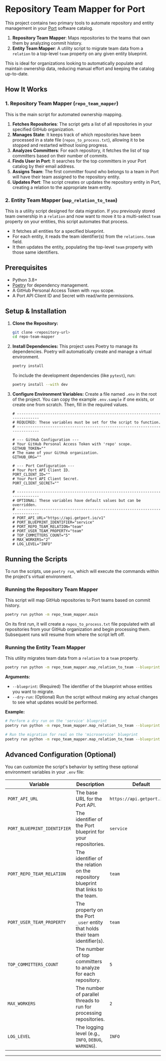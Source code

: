# Repository Team Mapper for Port

This project contains two primary tools to automate repository and entity management in your [Port](https://getport.io) software catalog.

1.  **Repository Team Mapper**: Maps repositories to the teams that own them by analyzing commit history.
2.  **Entity Team Mapper**: A utility script to migrate team data from a `relation` to a top-level `team` property on any given entity blueprint.

This is ideal for organizations looking to automatically populate and maintain ownership data, reducing manual effort and keeping the catalog up-to-date.

## How It Works

### 1. Repository Team Mapper (`repo_team_mapper`)

This is the main script for automated ownership mapping.

1.  **Fetches Repositories**: The script gets a list of all repositories in your specified GitHub organization.
2.  **Manages State**: It keeps track of which repositories have been processed in a state file (`repos_to_process.txt`), allowing it to be stopped and restarted without losing progress.
3.  **Analyzes Committers**: For each repository, it fetches the list of top committers based on their number of commits.
4.  **Finds User in Port**: It searches for the top committers in your Port catalog by their email address.
5.  **Assigns Team**: The first committer found who belongs to a team in Port will have their team assigned to the repository entity.
6.  **Updates Port**: The script creates or updates the repository entity in Port, creating a relation to the appropriate team entity.

### 2. Entity Team Mapper (`map_relation_to_team`)

This is a utility script designed for data migration. If you previously stored team ownership in a `relation` and now want to move it to a multi-select `team` property on your entities, this script automates that process.

- It fetches all entities for a specified blueprint.
- For each entity, it reads the team identifier(s) from the `relations.team` field.
- It then updates the entity, populating the top-level `team` property with those same identifiers.

## Prerequisites

- Python 3.8+
- [Poetry](https://python-poetry.org/docs/#installation) for dependency management.
- A GitHub Personal Access Token with `repo` scope.
- A Port API Client ID and Secret with read/write permissions.

## Setup & Installation

1.  **Clone the Repository:**
    ```bash
    git clone <repository-url>
    cd repo-team-mapper
    ```

2.  **Install Dependencies:**
    This project uses Poetry to manage its dependencies. Poetry will automatically create and manage a virtual environment.
    ```bash
    poetry install
    ```
    To include the development dependencies (like `pytest`), run:
    ```bash
    poetry install --with dev
    ```

3.  **Configure Environment Variables:**
    Create a file named `.env` in the root of the project. You can copy the example `.env.sample` if one exists, or create one from scratch. Then, fill in the required values.

    ```env
    # -----------------------------------------------------------------------------
    # REQUIRED: These variables must be set for the script to function.
    # -----------------------------------------------------------------------------

    # --- GitHub Configuration ---
    # Your GitHub Personal Access Token with 'repo' scope.
    GITHUB_TOKEN=""
    # The name of your GitHub organization.
    GITHUB_ORG=""

    # --- Port Configuration ---
    # Your Port API Client ID.
    PORT_CLIENT_ID=""
    # Your Port API Client Secret.
    PORT_CLIENT_SECRET=""

    # -----------------------------------------------------------------------------
    # OPTIONAL: These variables have default values but can be overridden.
    # -----------------------------------------------------------------------------
    # PORT_API_URL="https://api.getport.io/v1"
    # PORT_BLUEPRINT_IDENTIFIER="service"
    # PORT_REPO_TEAM_RELATION="team"
    # PORT_USER_TEAM_PROPERTY="team"
    # TOP_COMMITTERS_COUNT="5"
    # MAX_WORKERS="2"
    # LOG_LEVEL="INFO"
    ```

## Running the Scripts

To run the scripts, use `poetry run`, which will execute the commands within the project's virtual environment.

### Running the Repository Team Mapper

This script will map GitHub repositories to Port teams based on commit history.

```bash
poetry run python -m repo_team_mapper.main
```

On its first run, it will create a `repos_to_process.txt` file populated with all repositories from your GitHub organization and begin processing them. Subsequent runs will resume from where the script left off.

### Running the Entity Team Mapper

This utility migrates team data from a `relation` to a `team` property.

```bash
poetry run python -m repo_team_mapper.map_relation_to_team --blueprint <BLUEPRINT_IDENTIFIER>
```

**Arguments:**

-   `--blueprint`: (Required) The identifier of the blueprint whose entities you want to migrate.
-   `--dry-run`: (Optional) Run the script without making any actual changes to see what updates would be performed.

**Example:**
```bash
# Perform a dry run on the 'service' blueprint
poetry run python -m repo_team_mapper.map_relation_to_team --blueprint service --dry-run

# Run the migration for real on the 'microservice' blueprint
poetry run python -m repo_team_mapper.map_relation_to_team --blueprint microservice
```

## Advanced Configuration (Optional)

You can customize the script's behavior by setting these optional environment variables in your `.env` file:

| Variable                    | Description                                                                              | Default     |
| --------------------------- | ---------------------------------------------------------------------------------------- | ----------- |
| `PORT_API_URL`              | The base URL for the Port API.                                                           | `https://api.getport.io/v1` |
| `PORT_BLUEPRINT_IDENTIFIER` | The identifier of the Port blueprint for your repositories.                              | `service`   |
| `PORT_REPO_TEAM_RELATION`   | The identifier of the relation on the repository blueprint that links to the team.       | `team`      |
| `PORT_USER_TEAM_PROPERTY`   | The property on the Port `_user` entity that holds their team identifier(s).             | `team`      |
| `TOP_COMMITTERS_COUNT`      | The number of top committers to analyze for each repository.                             | `5`         |
| `MAX_WORKERS`               | The number of parallel threads to run for processing repositories.                       | `2`         |
| `LOG_LEVEL`                 | The logging level (e.g., `INFO`, `DEBUG`, `WARNING`).                                    | `INFO`      |

---
